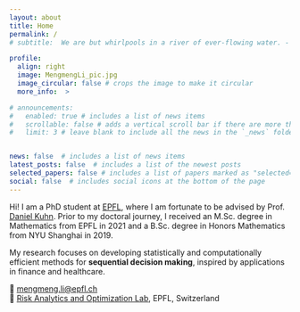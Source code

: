 ```yaml
---
layout: about
title: Home
permalink: /
# subtitle:  We are but whirlpools in a river of ever-flowing water. - Nobert Wiener#<a href='#'>Affiliations</a>. Address. Contacts. Moto. Etc.

profile:
  align: right
  image: MengmengLi_pic.jpg
  image_circular: false # crops the image to make it circular
  more_info:  >

# announcements:
#   enabled: true # includes a list of news items
#   scrollable: false # adds a vertical scroll bar if there are more than 3 news items
#   limit: 3 # leave blank to include all the news in the `_news` folder


news: false  # includes a list of news items
latest_posts: false  # includes a list of the newest posts
selected_papers: false # includes a list of papers marked as "selected={true}"
social: false  # includes social icons at the bottom of the page
---
```


Hi! I am a PhD student at [EPFL](https://www.epfl.ch), where I am fortunate to be advised by Prof. [Daniel Kuhn](https://people.epfl.ch/daniel.kuhn). Prior to my doctoral journey, I received an M.Sc. degree in Mathematics from EPFL in 2021 and a B.Sc. degree in Honors Mathematics from NYU Shanghai in 2019.

My research focuses on developing statistically and computationally efficient methods for **sequential decision making**, inspired by applications in finance and healthcare. <a href="https://scholar.google.no/citations?user=CkOyq5kAAAAJ&hl=en" title="Google Scholar"><i class="ai ai-google-scholar"></i></a>


📧 [mengmeng.li@epfl.ch](mailto:mengmeng.li@epfl.ch)
<br style="line-height: 10px" />
📡 [Risk Analytics and Optimization Lab](https://www.epfl.ch/labs/rao/), EPFL, Switzerland